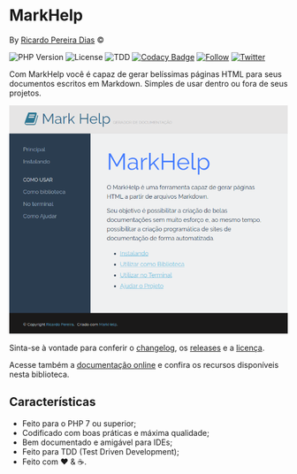 # MarkHelp

By [Ricardo Pereira Dias](http://www.ricardopdias.com.br) ©

![PHP Version](https://img.shields.io/badge/php-%5E7.2.0-blue)
![License](https://img.shields.io/badge/license-MIT-blue)
![TDD](https://img.shields.io/badge/tdd-Tested%20100%25-blue)
[![Codacy Badge](https://api.codacy.com/project/badge/Grade/8afdadf4410844edb5adfefbae3ba76e)](https://www.codacy.com/manual/ricardopedias/markhelp?utm_source=github.com&amp;utm_medium=referral&amp;utm_content=ricardopedias/markhelp&amp;utm_campaign=Badge_Grade)
[![Follow](https://img.shields.io/github/followers/ricardopedias?label=Siga%20no%20GitHUB&style=social)](https://github.com/ricardopedias)
[![Twitter](https://img.shields.io/twitter/follow/ricardopedias?label=Siga%20no%20Twitter)](https://twitter.com/ricardopedias)

Com MarkHelp você é capaz de gerar belíssimas páginas HTML para seus documentos escritos em Markdown.
Simples de usar dentro ou fora de seus projetos.

![Screenshot](docs/images/screenshot.png)

Sinta-se à vontade para conferir o [changelog](https://github.com/ricardopedias/markhelp/blob/master/changelog.md), os [releases](https://github.com/ricardopedias/markhelp/releases) e a [licença](https://github.com/ricardopedias/markhelp/blob/master/license.md).

Acesse também a [documentação online](https://github.com/ricardopedias/markhelp/blob/master/docs/index.md) e confira os recursos disponíveis nesta biblioteca.

## Características

-   Feito para o PHP 7 ou superior;
-   Codificado com boas práticas e máxima qualidade;
-   Bem documentado e amigável para IDEs;
-   Feito para TDD (Test Driven Development);
-   Feito com :heart: & :coffee:.
